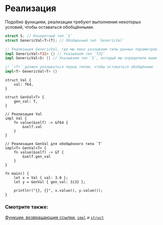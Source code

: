 # Реализация

Подобно функциям, реализации требуют выполнения некоторых условий, чтобы оставаться обобщёнными.

```rust
struct S; // Конкретный тип `S`
struct GenericVal<T>(T); // Обобщенный тип `GenericVal`

// Реализация GenericVal, где мы явно указываем типы данных параметров:
impl GenericVal<f32> {} // Указываем тип `f32`
impl GenericVal<S> {} // Указываем тип `S`, который мы определили выше

// `<T>` должен указываться перед типом, чтобы оставаться обобщённым
impl<T> GenericVal<T> {}
```

```rust,editable
struct Val {
    val: f64,
}

struct GenVal<T> {
    gen_val: T,
}

// Реализация Val
impl Val {
    fn value(&self) -> &f64 {
        &self.val
    }
}

// Реализация GenVal для обобщённого типа `T`
impl<T> GenVal<T> {
    fn value(&self) -> &T {
        &self.gen_val
    }
}

fn main() {
    let x = Val { val: 3.0 };
    let y = GenVal { gen_val: 3i32 };

    println!("{}, {}", x.value(), y.value());
}
```

### Смотрите также:

[Функции, возвращающие ссылки](../scope/lifetime/fn.md), [`impl`](../fn/methods.md) и [`struct`](../custom_types/structs.md)
